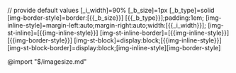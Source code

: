 // provide default values
[_i_width]=90%
[_b_size]=1px
[_b_type]=solid
[img-border-style]=border:[{{_b_size}}] [{{_b_type}}];padding:1em;
[img-inline-style]=margin-left:auto;margin-right:auto;width:[{{_i_width}}];
[img-st-inline]=[{{img-inline-style}}]
[img-st-inline-border]=[{{img-inline-style}}][{{img-border-style}}]
[img-st-block]=display:block;[{{img-inline-style}}]
[img-st-block-border]=display:block;[img-inline-style][img-border-style]

@import "$/imagesize.md"